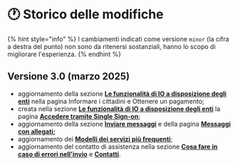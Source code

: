 # 🕐 Storico delle modifiche

{% hint style="info" %}
I cambiamenti indicati come versione `minor` (la cifra a destra del punto) non sono da ritenersi sostanziali, hanno lo scopo di migliorare l'esperienza.
{% endhint %}

## Versione 3.0 (marzo 2025)&#x20;

* aggiornamento della sezione [**Le funzionalità di IO a disposizione degli enti**](lapp-io/le-funzionalita-di-io-a-disposizione-degli-enti/) nella pagina Informare i cittadini e Ottenere un pagamento;&#x20;
* creata nella sezione [**Le funzionalità di IO a disposizione degli enti**](lapp-io/le-funzionalita-di-io-a-disposizione-degli-enti/) la pagina [**Accedere tramite Single Sign-on**](lapp-io/le-funzionalita-di-io-a-disposizione-degli-enti/accedere-tramite-single-sign-on.md);
* aggiornamento della sezione [**Inviare messaggi**](che-cosa-puo-fare-un-servizio-su-io/inviare-messaggi/) e della pagina [**Messaggi con allegati**](che-cosa-puo-fare-un-servizio-su-io/inviare-messaggi/messaggi-con-allegati.md)**;**&#x20;
* aggiornamento dei [**Modelli dei servizi più frequenti**](catalogo-dei-servizi-e-modelli/i-modelli-dei-servizi-piu-frequenti.md);&#x20;
* aggiornamento del contatto di assistenza nella sezione [**Cosa fare in caso di errori nell'invio**](che-cosa-puo-fare-un-servizio-su-io/cosa-fare-in-caso-di-errori-nellinvio/) e [**Contatti**](appendice/contatti.md).

